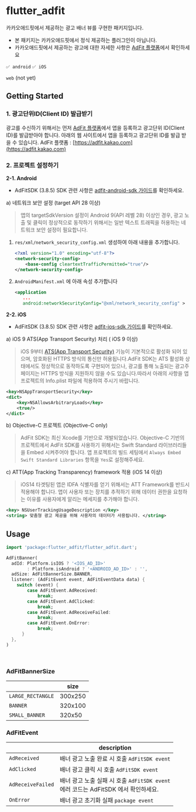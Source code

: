 # flutter_adfit  
  
카카오애드핏에서 제공하는 광고 배너 뷰를 구현한 패키지입니다.
* 본 패키지는 카카오애드핏에서 정식 제공하는 플러그인이 아닙니다.
* 카카오애드핏에서 제공하는 광고에 대한 자세한 사항은 [AdFit 플랫폼](https://adfit.kakao.com/)에서 확인하세요

`✅ android`  `✅ iOS`

`web` (not yet)

  
## Getting Started  

### 1.  광고단위ID(Client ID) 발급받기
광고를 수신하기 위해서는 먼저 [AdFit 플랫폼](https://adfit.kakao.com/)에서 앱을 등록하고 광고단위 ID(Client ID)를 발급받아야 합니다. 아래의 웹 사이트에서 앱을 등록하고 광고단위 ID를 발급 받을 수 있습니다. AdFit 플랫폼 : [](https://adfit.kakao.com/)[https://adfit.kakao.com](https://adfit.kakao.com)


### 2. 프로젝트 설정하기

**2-1. Android**

* AdFitSDK (3.8.5)
SDK 관련 사항은 [adfit-android-sdk 가이드](https://github.com/adfit/adfit-android-sdk/blob/master/docs/GUIDE.md)를 확인하세요.

a) 네트워크 보안 설정 (target API 28 이상)
>앱의 targetSdkVersion 설정이 Android 9(API 레벨 28) 이상인 경우, 광고 노출 및 클릭이 정상적으로 동작하기 위해서는 일반 텍스트 트래픽을 허용하는 네트워크 보안 설정이 필요합니다.

1.  `res/xml/network_security_config.xml` 생성하여 아래 내용을 추가합니다.    
    ```xml
    <?xml version="1.0" encoding="utf-8"?>
    <network-security-config>
        <base-config cleartextTrafficPermitted="true"/>
    </network-security-config>
    ```
2.  `AndroidManifest.xml` 에 아래 속성 추가합니다
    
    ```xml
    <application 
       ...
       android:networkSecurityConfig="@xml/network_security_config" >
    ```


**2-2. iOS**

* AdFitSDK (3.8.5)
SDK 관련 사항은 [adfit-ios-sdk 가이드](https://github.com/adfit/adfit-ios-sdk/wiki/%EC%8B%9C%EC%9E%91%ED%95%98%EA%B8%B0)를 확인하세요.

a) iOS 9 ATS(App Transport Security) 처리 ( iOS 9 이상)
>iOS 9부터 [ATS(App Transport Security)](https://developer.apple.com/library/prerelease/ios/technotes/App-Transport-Security-Technote/) 기능이 기본적으로 활성화 되어 있으며, 암호화된 HTTPS 방식의 통신만 허용됩니다.AdFit SDK는 ATS 활성화 상태에서도 정상적으로 동작하도록 구현되어 있으나, 광고를 통해 노출되는 광고주 페이지는 HTTPS 방식을 지원하지 않을 수도 있습니다.따라서 아래의 사항을 앱 프로젝트의 Info.plist 파일에 적용하여 주시기 바랍니다.

```xml
<key>NSAppTransportSecurity</key>
<dict>
    <key>NSAllowsArbitraryLoads</key>
    <true/>
</dict>
```

b) Objective-C 프로젝트 (Objective-C only)

>AdFit SDK는 최신 Xcode를 기반으로 개발되었습니다. Objective-C 기반의 프로젝트에서 AdFit SDK를 사용하기 위해서는 Swift Standard 라이브러리들을 Embed 시켜주어야 합니다. 앱 프로젝트의 빌드 세팅에서 `Always Embed Swift Standard Libraries` 항목을 `Yes`로 설정해주세요.

c) ATT(App Tracking Transparency) framework 적용 (iOS 14 이상)

>iOS14 타겟팅된 앱은 IDFA 식별자를 얻기 위해서는 ATT Framework를 반드시 적용해야 합니다.
>앱이 사용자 또는 장치를 추적하기 위해 데이터 권한을 요청하는 이유를 사용자에게 알리는 메세지를 추가해야 합니다.
```xml
<key> NSUserTrackingUsageDescription </key>
<string> 맞춤형 광고 제공을 위해 사용자의 데이터가 사용됩니다. </string>

```

## Usage

```dart
import 'package:flutter_adfit/flutter_adfit.dart';

AdFitBanner(  
  adId: Platform.isIOS ? '<IOS_AD_ID>'
        : Platform.isAndroid ? '<ANDROID_AD_ID>' : '',
  adSize: AdFitBannerSize.BANNER,  
  listener: (AdFitEvent event, AdFitEventData data) {  
    switch (event) {  
		case AdFitEvent.AdReceived:  
	        break;  
		case AdFitEvent.AdClicked:  
	        break;  
		case AdFitEvent.AdReceiveFailed:  
	        break;  
		case AdFitEvent.OnError:  
	        break;  
	  }  
  },  
)
```
<br>

### AdFitBannerSize
|					|size		|
|-------------------|-----------|
|`LARGE_RECTANGLE`	|300x250	|
|`BANNER`			|320x100	|
|`SMALL_BANNER`		|320x50		|



### AdFitEvent
|					|description			|
|-------------------|-----------|
|`AdReceived`		|배너 광고 노출 완료 시 호출 `AdFitSDK event`	|
|`AdClicked`		|배너 광고 클릭 시 호출 `AdFitSDK event`		|
|`AdReceiveFailed`	|배너 광고 노출 실패 시 호출 `AdFitSDK event` <br>에러 코드는 AdFitSDK 에서 확인하세요.	|
|`OnError`			|배너 광고 초기화 실패 `package event` 		|
